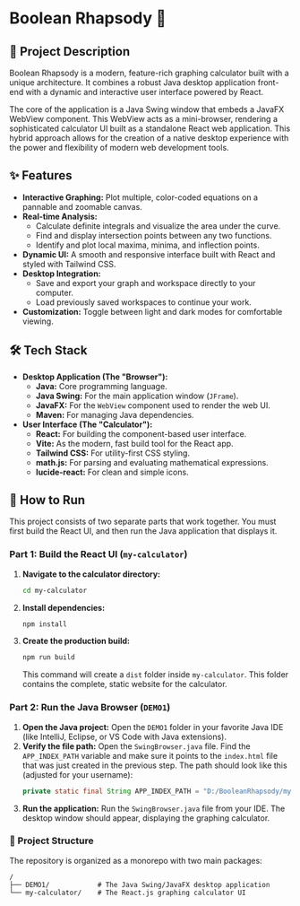 # Boolean Rhapsody 🎵

## 🚀 Project Description

Boolean Rhapsody is a modern, feature-rich graphing calculator built with a unique architecture. It combines a robust Java desktop application front-end with a dynamic and interactive user interface powered by React.

The core of the application is a Java Swing window that embeds a JavaFX WebView component. This WebView acts as a mini-browser, rendering a sophisticated calculator UI built as a standalone React web application. This hybrid approach allows for the creation of a native desktop experience with the power and flexibility of modern web development tools.

## ✨ Features

* **Interactive Graphing:** Plot multiple, color-coded equations on a pannable and zoomable canvas.
* **Real-time Analysis:**
    * Calculate definite integrals and visualize the area under the curve.
    * Find and display intersection points between any two functions.
    * Identify and plot local maxima, minima, and inflection points.
* **Dynamic UI:** A smooth and responsive interface built with React and styled with Tailwind CSS.
* **Desktop Integration:**
    * Save and export your graph and workspace directly to your computer.
    * Load previously saved workspaces to continue your work.
* **Customization:** Toggle between light and dark modes for comfortable viewing.

## 🛠️ Tech Stack

* **Desktop Application (The "Browser"):**
    * **Java:** Core programming language.
    * **Java Swing:** For the main application window (`JFrame`).
    * **JavaFX:** For the `WebView` component used to render the web UI.
    * **Maven:** For managing Java dependencies.
* **User Interface (The "Calculator"):**
    * **React:** For building the component-based user interface.
    * **Vite:** As the modern, fast build tool for the React app.
    * **Tailwind CSS:** For utility-first CSS styling.
    * **math.js:** For parsing and evaluating mathematical expressions.
    * **lucide-react:** For clean and simple icons.

## 🏃 How to Run

This project consists of two separate parts that work together. You must first build the React UI, and then run the Java application that displays it.

### Part 1: Build the React UI (`my-calculator`)

1.  **Navigate to the calculator directory:**
    ```bash
    cd my-calculator
    ```
2.  **Install dependencies:**
    ```bash
    npm install
    ```
3.  **Create the production build:**
    ```bash
    npm run build
    ```
    This command will create a `dist` folder inside `my-calculator`. This folder contains the complete, static website for the calculator.

### Part 2: Run the Java Browser (`DEMO1`)

1.  **Open the Java project:** Open the `DEMO1` folder in your favorite Java IDE (like IntelliJ, Eclipse, or VS Code with Java extensions).
2.  **Verify the file path:** Open the `SwingBrowser.java` file. Find the `APP_INDEX_PATH` variable and make sure it points to the `index.html` file that was just created in the previous step. The path should look like this (adjusted for your username):
    ```java
    private static final String APP_INDEX_PATH = "D:/BooleanRhapsody/my-calculator/dist/index.html";
    ```
3.  **Run the application:** Run the `SwingBrowser.java` file from your IDE. The desktop window should appear, displaying the graphing calculator.

### 📂 Project Structure

The repository is organized as a monorepo with two main packages:

```
/
├── DEMO1/            # The Java Swing/JavaFX desktop application
└── my-calculator/    # The React.js graphing calculator UI
